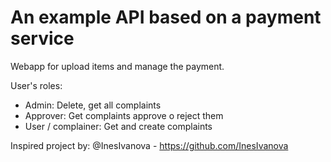 # An example API based on a payment service

Webapp for upload items and manage the payment.

User's roles:
  - Admin: Delete, get all complaints
  - Approver: Get complaints approve o reject them
  - User / complainer: Get and create complaints
 



Inspired  project by: @InesIvanova - https://github.com/InesIvanova 
